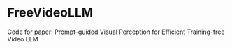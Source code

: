 # FreeVideoLLM

Code for paper: Prompt-guided Visual Perception for Efficient Training-free Video LLM

